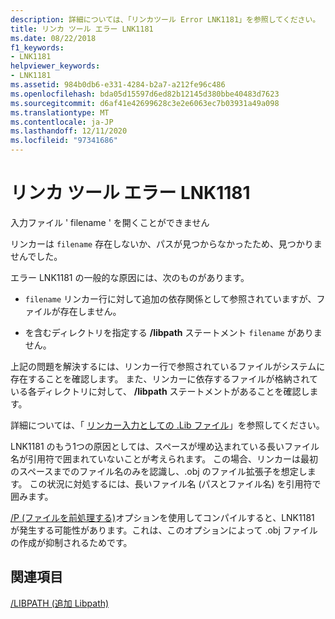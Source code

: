 ```yaml
---
description: 詳細については、「リンカツール Error LNK1181」を参照してください。
title: リンカ ツール エラー LNK1181
ms.date: 08/22/2018
f1_keywords:
- LNK1181
helpviewer_keywords:
- LNK1181
ms.assetid: 984b0db6-e331-4284-b2a7-a212fe96c486
ms.openlocfilehash: bda05d15597d6ed82b12145d380bbe40483d7623
ms.sourcegitcommit: d6af41e42699628c3e2e6063ec7b03931a49a098
ms.translationtype: MT
ms.contentlocale: ja-JP
ms.lasthandoff: 12/11/2020
ms.locfileid: "97341686"
---
```

# <a name="linker-tools-error-lnk1181"></a>リンカ ツール エラー LNK1181

入力ファイル ' filename ' を開くことができません

リンカーは `filename` 存在しないか、パスが見つからなかったため、見つかりませんでした。

エラー LNK1181 の一般的な原因には、次のものがあります。

- `filename` リンカー行に対して追加の依存関係として参照されていますが、ファイルが存在しません。

- を含むディレクトリを指定する **/libpath** ステートメント `filename` がありません。

上記の問題を解決するには、リンカー行で参照されているファイルがシステムに存在することを確認します。  また、リンカーに依存するファイルが格納されている各ディレクトリに対して、 **/libpath** ステートメントがあることを確認します。

詳細については、「 [リンカー入力としての .Lib ファイル](../../build/reference/dot-lib-files-as-linker-input.md)」を参照してください。

LNK1181 のもう1つの原因としては、スペースが埋め込まれている長いファイル名が引用符で囲まれていないことが考えられます。  この場合、リンカーは最初のスペースまでのファイル名のみを認識し、.obj のファイル拡張子を想定します。 この状況に対処するには、長いファイル名 (パスとファイル名) を引用符で囲みます。

[/P (ファイルを前処理する)](../../build/reference/p-preprocess-to-a-file.md)オプションを使用してコンパイルすると、LNK1181 が発生する可能性があります。これは、このオプションによって .obj ファイルの作成が抑制されるためです。

## <a name="see-also"></a>関連項目

[/LIBPATH (追加 Libpath)](../../build/reference/libpath-additional-libpath.md)
